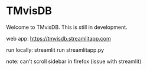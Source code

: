 # TMvisDB

Welcome to TMvisDB. This is still in development.

web app: https://tmvisdb.streamlitapp.com

run locally: streamlit run streamlitapp.py

note: can't scroll sidebar in firefox (issue with streamlit)
